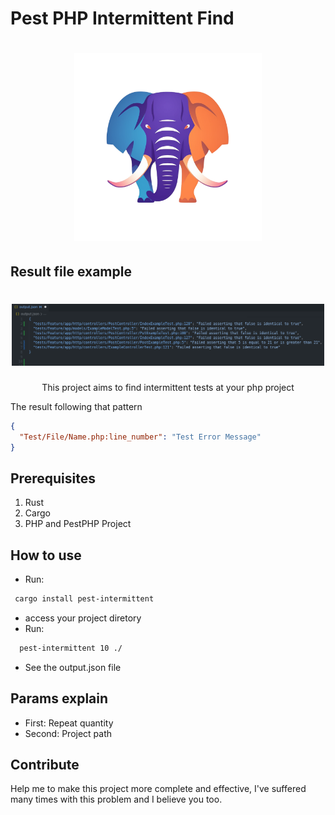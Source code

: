 # Pest PHP Intermittent Find
<h1 align="center">
  <img src="./images/logo.png" alt="Elephant logotype" width="300px" />
</h1>

## Result file example
<h1 align="center">
  <img src="./images/example.png" alt="Result file example" width="500px" />
</h1>

<p align="center">This project aims to find intermittent tests at your php project</p>
<p align="left">The result following that pattern</p>

```json
{ 
  "Test/File/Name.php:line_number": "Test Error Message"
}
```


## Prerequisites

1. Rust
2. Cargo
1. PHP and PestPHP Project


## How to use
- Run:
```bash
 cargo install pest-intermittent
```
- access your project diretory
- Run:
```bash
  pest-intermittent 10 ./
```
- See the output.json file

## Params explain
- First: Repeat quantity
- Second: Project path


## Contribute
Help me to make this project more complete and effective, I've suffered many times with this problem and I believe you too.